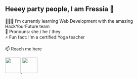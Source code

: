 ## Heeey party people, I am Fressia 🤙

👩🏻‍💻 I’m currently learning Web Development with the amazing HackYourFuture team <br>
🌈 Pronouns: she / he / they <br>
⚡ Fun fact: I'm a certified Yoga teacher <br>

📫 Reach me here

<a href="mailto:fressiabarrios2@gmail.com">
  <img src="https://iconape.com/wp-content/png_logo_vector/gmail-2.png" width="50"/>
</a>

<a href="https://www.linkedin.com/in/fressiabarrios/">
  <img src="https://cdn.exclaimer.com/Handbook%20Images/linkedin-icon_square_128x128.png" width="50"/>
</a>



<!-- 
🔭 I’m currently working on ...
👯 I’m looking to collaborate on ...
🤔 I’m looking for help with ...
💬 Ask me about ...
 -->



